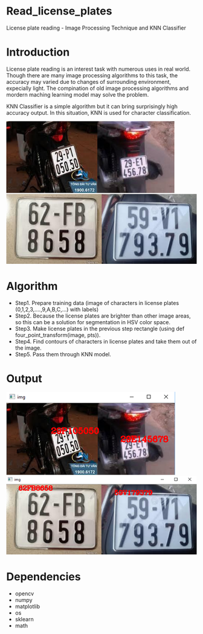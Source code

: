 # Read_license_plates
License plate reading - Image Processing Technique and KNN Classifier

# Introduction
License plate reading is an interest task with numerous uses in real world. Though there are many image processing algorithms to this task, the accuracy may varied due to changes of surrounding environment, expecially light. The compination of old image processing algorithms and mordern maching learning model may solve the problem. 

KNN Classifier is a simple algorithm but it can bring surprisingly high accuracy output. In this situation, KNN is used for character classification.

![Alt text](img1.png?raw=true "img1")
![Alt text](img2.png?raw=true "img2")

# Algorithm
- Step1. Prepare training data (image of characters in license plates (0,1,2,3,....,9,A,B,C,...) with labels)
- Step2. Because the license plates are brighter than other image areas, so this can be a solution for segmentation in HSV color space.
- Step3. Make license plates in the previous step rectangle (using def four_point_transform(image, pts)).
- Step4. Find contours of characters in license plates and take them out of the image.
- Step5. Pass them through KNN model.

# Output
![Alt text](output/output1.PNG?raw=true "output1")
![Alt text](output/output2.PNG?raw=true "output2")

# Dependencies
- opencv
- numpy
- matplotlib
- os
- sklearn
- math
